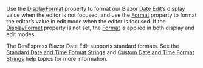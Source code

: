 Use the [DisplayFormat](https://docs.devexpress.com/Blazor/DevExpress.Blazor.DxDateEdit-1.DisplayFormat) property to format our Blazor [Date Edit](https://docs.devexpress.com/Blazor/DevExpress.Blazor.DxDateEdit-1)’s display value when the editor is not focused, and use the [Format](https://docs.devexpress.com/Blazor/DevExpress.Blazor.DxDateEdit-1.Format) property to format the editor’s value in edit mode when the editor is focused. If the [DisplayFormat](https://docs.devexpress.com/Blazor/DevExpress.Blazor.DxDateEdit-1.DisplayFormat) property is not set, the [Format](https://docs.devexpress.com/Blazor/DevExpress.Blazor.DxDateEdit-1.Format) is applied in both display and edit modes.

The DevExpress Blazor Date Edit supports standard formats. See the [Standard Date and Time Format Strings](https://docs.microsoft.com/en-us/dotnet/standard/base-types/standard-date-and-time-format-strings) and [Custom Date and Time Format Strings](https://docs.microsoft.com/en-us/dotnet/standard/base-types/custom-date-and-time-format-strings) help topics for more information.
